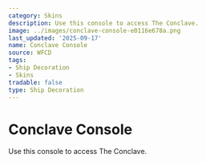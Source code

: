 ```yaml
---
category: Skins
description: Use this console to access The Conclave.
image: ../images/conclave-console-e0116e678a.png
last_updated: '2025-09-17'
name: Conclave Console
source: WFCD
tags:
- Ship Decoration
- Skins
tradable: false
type: Ship Decoration
---
```


# Conclave Console

Use this console to access The Conclave.

